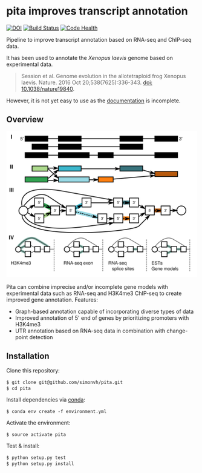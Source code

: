 # pita improves transcript annotation 
[![DOI](https://zenodo.org/badge/47538918.svg)](https://zenodo.org/badge/latestdoi/47538918)
[![Build Status](https://travis-ci.org/simonvh/pita.svg?branch=master)](https://travis-ci.org/simonvh/pita)
[![Code Health](https://landscape.io/github/simonvh/pita/master/landscape.svg?style=flat)](https://landscape.io/github/simonvh/pita/master)


Pipeline to improve transcript annotation based on RNA-seq and ChIP-seq data.

It has been used to annotate the _Xenopus laevis_ genome based on experimental data.

> Session et al. Genome evolution in the allotetraploid frog Xenopus laevis. Nature. 2016 Oct 20;538(7625):336-343. [doi: 10.1038/nature19840](http://dx.doi.org/10.1038/nature19840).

However, it is not yet easy to use as the [documentation](http://pita.readthedocs.org) is incomplete. 

## Overview

![pita overview](docs/img/pita_graph.png)

Pita can combine imprecise and/or incomplete gene models with experimental data such as RNA-seq and H3K4me3 ChIP-seq to create improved gene annotation. Features:

* Graph-based annotation capable of incorporating diverse types of data
* Improved annotation of 5' end of genes by prioritizing promoters with H3K4me3
* UTR annotation based on RNA-seq data in combination with change-point detection

## Installation

Clone this repository:

```
$ git clone git@github.com/simonvh/pita.git
$ cd pita
```

Install dependencies via [conda](https://conda.io/):

```
$ conda env create -f environment.yml
```

Activate the environment:

```
$ source activate pita
```

Test & install:

```
$ python setup.py test
$ python setup.py install
```
